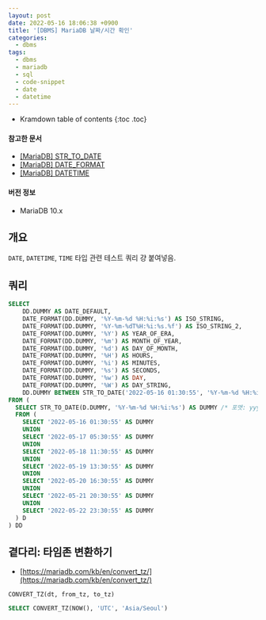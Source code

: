 ```yaml
---
layout: post
date: 2022-05-16 18:06:38 +0900
title: '[DBMS] MariaDB 날짜/시간 확인'
categories:
  - dbms
tags:
  - dbms
  - mariadb
  - sql
  - code-snippet
  - date
  - datetime
---
```


* Kramdown table of contents
{:toc .toc}

#### 참고한 문서

- [\[MariaDB\] STR_TO_DATE](https://mariadb.com/kb/en/str_to_date/)
- [\[MariaDB\] DATE_FORMAT](https://mariadb.com/kb/en/date_format/)
- [\[MariaDB\] DATETIME](https://mariadb.com/kb/en/datetime/)

#### 버전 정보

- MariaDB 10.x


## 개요

`DATE`, `DATETIME`, `TIME` 타입 관련 테스트 쿼리 걍 붙여넣음.


## 쿼리

```sql
SELECT
    DD.DUMMY AS DATE_DEFAULT,
    DATE_FORMAT(DD.DUMMY, '%Y-%m-%d %H:%i:%s') AS ISO_STRING,
    DATE_FORMAT(DD.DUMMY, '%Y-%m-%dT%H:%i:%s.%f') AS ISO_STRING_2,
    DATE_FORMAT(DD.DUMMY, '%Y') AS YEAR_OF_ERA,
    DATE_FORMAT(DD.DUMMY, '%m') AS MONTH_OF_YEAR,
    DATE_FORMAT(DD.DUMMY, '%d') AS DAY_OF_MONTH,
    DATE_FORMAT(DD.DUMMY, '%H') AS HOURS,
    DATE_FORMAT(DD.DUMMY, '%i') AS MINUTES,
    DATE_FORMAT(DD.DUMMY, '%s') AS SECONDS,
    DATE_FORMAT(DD.DUMMY, '%w') AS DAY,
    DATE_FORMAT(DD.DUMMY, '%W') AS DAY_STRING,
    DD.DUMMY BETWEEN STR_TO_DATE('2022-05-16 01:30:55', '%Y-%m-%d %H:%i:%s') AND STR_TO_DATE('2022-05-17 05:30:55', '%Y-%m-%d %H:%i:%s') AS BETWEEEEEEN
FROM (
  SELECT STR_TO_DATE(D.DUMMY, '%Y-%m-%d %H:%i:%s') AS DUMMY /* 포맷: yyyy-MM-dd HH:mm:dd */
  FROM (
    SELECT '2022-05-16 01:30:55' AS DUMMY
    UNION
    SELECT '2022-05-17 05:30:55' AS DUMMY
    UNION
    SELECT '2022-05-18 11:30:55' AS DUMMY
    UNION
    SELECT '2022-05-19 13:30:55' AS DUMMY
    UNION
    SELECT '2022-05-20 16:30:55' AS DUMMY
    UNION
    SELECT '2022-05-21 20:30:55' AS DUMMY
    UNION
    SELECT '2022-05-22 23:30:55' AS DUMMY
  ) D
) DD
```


## 곁다리: 타임존 변환하기

- [https://mariadb.com/kb/en/convert_tz/](https://mariadb.com/kb/en/convert_tz/)

```
CONVERT_TZ(dt, from_tz, to_tz)
```

```sql
SELECT CONVERT_TZ(NOW(), 'UTC', 'Asia/Seoul')
```
